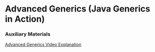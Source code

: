 # Advanced Generics (Java Generics in Action)

### Auxiliary Materials
[Advanced Generics Video Explanation](https://drive.google.com/file/d/1Srn_uWhAajV48X5hzzislMIY4d6CxsKH/view?usp=sharing)
